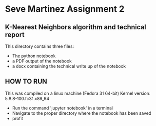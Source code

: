 # Seve Martinez Assignment 2
## K-Nearest Neighbors algorithm and technical report

This directory contains three files:
 - The python notebook
 - a PDF output of the notebook
 - a docx containing the technical write up of the notebook


## HOW TO RUN

This was compiled on a linux machine (Fedora 31 64-bit)
Kernel version: 5.8.8-100.fc31.x86_64

 - Run the command 'jupyter notebook' in a terminal
 - Navigate to the proper directory where the notebook has been saved
 - profit
